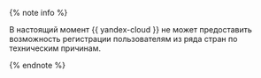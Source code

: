 {% note info %}

В настоящий момент {{ yandex-cloud }} не может предоставить возможность регистрации пользователям из ряда стран по техническим причинам.

{% endnote %}